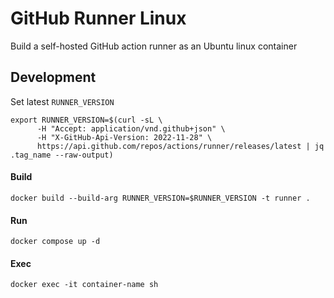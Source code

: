 # GitHub Runner Linux

Build a self-hosted GitHub action runner as an Ubuntu linux container

## Development

Set latest `RUNNER_VERSION`

```shell
export RUNNER_VERSION=$(curl -sL \
      -H "Accept: application/vnd.github+json" \
      -H "X-GitHub-Api-Version: 2022-11-28" \
      https://api.github.com/repos/actions/runner/releases/latest | jq .tag_name --raw-output)
```

#### Build

```shell
docker build --build-arg RUNNER_VERSION=$RUNNER_VERSION -t runner .
```

#### Run

```shell
docker compose up -d
```

#### Exec

```shell
docker exec -it container-name sh
```
